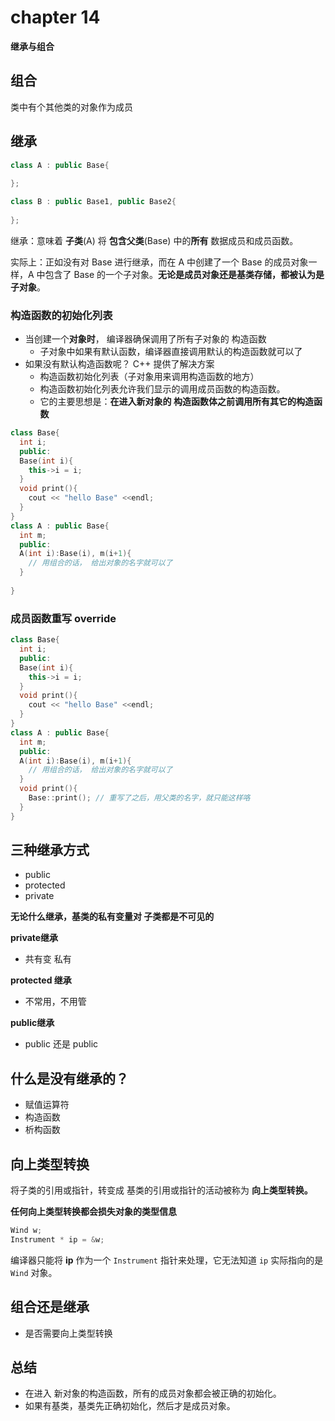 # chapter 14

**继承与组合**



## 组合

类中有个其他类的对象作为成员



## 继承

```c++
class A : public Base{
  
};

class B : public Base1, public Base2{
  
};
```

继承：意味着 **子类**(A) 将 **包含父类**(Base) 中的**所有** 数据成员和成员函数。

实际上：正如没有对 Base 进行继承，而在 A 中创建了一个 Base 的成员对象一样，A 中包含了 Base 的一个子对象。**无论是成员对象还是基类存储，都被认为是子对象**。



### 构造函数的初始化列表

* 当创建一个**对象时**， 编译器确保调用了所有子对象的 构造函数
  * 子对象中如果有默认函数，编译器直接调用默认的构造函数就可以了
* 如果没有默认构造函数呢？ C++ 提供了解决方案
  * 构造函数初始化列表（子对象用来调用构造函数的地方）
  * 构造函数初始化列表允许我们显示的调用成员函数的构造函数。
  * 它的主要思想是：**在进入新对象的 构造函数体之前调用所有其它的构造函数**

```c++
class Base{
  int i;
  public:
  Base(int i){
    this->i = i;
  }
  void print(){
    cout << "hello Base" <<endl;
  }
}
class A : public Base{
  int m;
  public:
  A(int i):Base(i), m(i+1){
    // 用组合的话， 给出对象的名字就可以了
  }
  
}
```



### 成员函数重写 override

```c++
class Base{
  int i;
  public:
  Base(int i){
    this->i = i;
  }
  void print(){
    cout << "hello Base" <<endl;
  }
}
class A : public Base{
  int m;
  public:
  A(int i):Base(i), m(i+1){
    // 用组合的话， 给出对象的名字就可以了
  }
  void print(){
    Base::print(); // 重写了之后，用父类的名字，就只能这样咯
  }
}
```



## 三种继承方式

* public
* protected
* private



**无论什么继承，基类的私有变量对 子类都是不可见的**

**private继承**

* 共有变 私有

**protected 继承**

* 不常用，不用管

**public继承**

* public 还是 public



## 什么是没有继承的？

* 赋值运算符
* 构造函数
* 析构函数



## 向上类型转换

将子类的引用或指针，转变成 基类的引用或指针的活动被称为 **向上类型转换。**



**任何向上类型转换都会损失对象的类型信息**

```c++
Wind w;
Instrument * ip = &w;
```

编译器只能将 **ip** 作为一个 `Instrument` 指针来处理，它无法知道 `ip` 实际指向的是 `Wind` 对象。



## 组合还是继承

* 是否需要向上类型转换



## 总结

* 在进入 新对象的构造函数，所有的成员对象都会被正确的初始化。
* 如果有基类，基类先正确初始化，然后才是成员对象。

